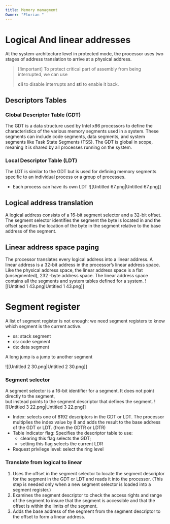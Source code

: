```yaml
---
title: Memory managment
Owner: "Florian "
---
```

# Logical And linear addresses
At the system-architecture level in protected mode, the processor uses two stages of address translation to arrive at a physical address.

> [!important] To protect critical part of assembly from being interrupted, we can use
> 
> **cli** to disable interrupts and **sti** to enable it back.
## Descriptors Tables
### Global Descriptor Table (GDT)
The GDT is a data structure used by Intel x86 processors to define the characteristics of the various memory segments used in a system. These segments can include code segments, data segments, and system segments like Task State Segments (TSS). The GDT is global in scope, meaning it is shared by all processes running on the system.
### Local Descriptor Table (LDT)
The LDT is similar to the GDT but is used for defining memory segments specific to an individual process or a group of processes.
- Each process can have its own LDT
![[Untitled 67.png|Untitled 67.png]]
## Logical address translation
  
A logical address consists of a 16-bit segment selector and a 32-bit offset.
The segment selector identifies the segment the byte is located in and the offset specifies the location of the byte in the segment relative to the base address of the segment.
## Linear address space paging
The processor translates every logical address into a linear address. A linear address is a 32-bit address in the processor’s linear address space. Like the physical address space, the linear address space is a flat (unsegmented), 232 -byte address space.
The linear address space contains all the segments and system tables defined for a system.
![[Untitled 1 43.png|Untitled 1 43.png]]
# Segment register
A list of segment register is not enough: we need segment registers to know which segment is the current active.
- ss: stack segment
- cs: code segment
- ds: data segment
  
A long jump is a jump to another segment
  
![[Untitled 2 30.png|Untitled 2 30.png]]
### Segment selector
A segment selector is a 16-bit identifier for a segment.
It does not point directly to the segment,  
but instead points to the segment descriptor that defines the segment.
![[Untitled 3 22.png|Untitled 3 22.png]]
- Index: selects one of 8192 descriptors in the GDT or LDT. The processor multiplies the index value by 8 and adds the result to the base address of the GDT or LDT. (from the GDTR or LDTR)
- Table Indicator flag: Specifies the descriptor table to use:
    - clearing this flag selects the GDT;
    - setting this flag selects the current LDR
- Request privilege level: select the ring level
### Translate from logical to linear
1. Uses the offset in the segment selector to locate the segment descriptor for the segment in the GDT or LDT and reads it into the processor. (This step is needed only when a new segment selector is loaded into a segment register.)
2. Examines the segment descriptor to check the access rights and range of the segment to insure that the segment is accessible and that the offset is within the limits of the segment.
3. Adds the base address of the segment from the segment descriptor to the offset to form a linear address.